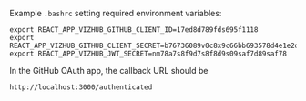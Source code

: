 Example `.bashrc` setting required environment variables:

```
export REACT_APP_VIZHUB_GITHUB_CLIENT_ID=17ed8d789fds695f1118
export REACT_APP_VIZHUB_GITHUB_CLIENT_SECRET=b76736089v0c8x9c66bb693578d4e1e2dac61baa
export REACT_APP_VIZHUB_JWT_SECRET=nm78a7s8f9d7s8f8d9s09saf7d89saf78
```

In the GitHub OAuth app, the callback URL should be

`http://localhost:3000/authenticated`
